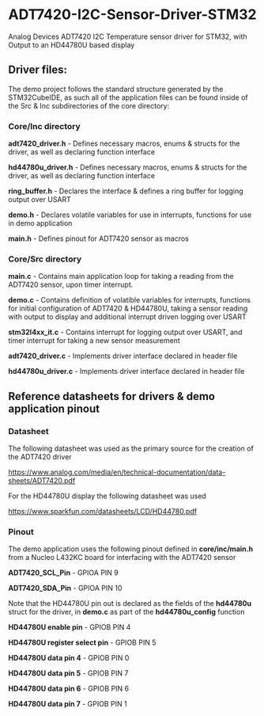 # ADT7420-I2C-Sensor-Driver-STM32
Analog Devices ADT7420 I2C Temperature sensor driver for STM32, with Output to an HD44780U based display


## Driver files:
The demo project follows the standard structure generated by the STM32CubeIDE,
as such all of the application files can be found inside of the Src & Inc subdirectories of the core directory:
### Core/Inc directory
**adt7420_driver.h** - Defines necessary macros, enums & structs for the driver, as well as declaring function interface

**hd44780u_driver.h** - Defines necessary macros, enums & structs for the driver, as well as declaring function interface

**ring_buffer.h** - Declares the interface & defines a ring buffer for logging output over USART

**demo.h** - Declares volatile variables for use in interrupts, functions for use in demo application

**main.h** - Defines pinout for ADT7420 sensor as macros

### Core/Src directory

**main.c** - Contains main application loop for taking a reading from the ADT7420 sensor, upon timer interrupt.

**demo.c** - Contains definition of volatible variables for interrupts, functions for initial configuration of ADT7420 & HD44780U, taking a sensor reading with output to display and additional interrupt driven logging over USART

**stm32l4xx_it.c** - Contains interrupt for logging output over USART, and timer interrupt for taking a new sensor measurement

**adt7420_driver.c** - Implements driver interface declared in header file

**hd44780u_driver.c** - Implements driver interface declared in header file

## Reference datasheets for drivers & demo application pinout

### Datasheet
The following datasheet was used as the primary source for the creation of the ADT7420 driver

https://www.analog.com/media/en/technical-documentation/data-sheets/ADT7420.pdf

For the HD44780U display the following datasheet was used

https://www.sparkfun.com/datasheets/LCD/HD44780.pdf

### Pinout
The demo application uses the following pinout defined in **core/inc/main.h** from a Nucleo L432KC board for interfacing with the ADT7420 sensor

**ADT7420_SCL_Pin** - GPIOA PIN 9

**ADT7420_SDA_Pin** - GPIOA PIN 10

Note that the HD44780U pin out is declared as the fields of the **hd44780u** struct for the driver, in **demo.c** as part of the **hd44780u_config** function 

**HD44780U enable pin** - GPIOB PIN 4

**HD44780U register select pin** - GPIOB PIN 5

**HD44780U data pin 4** - GPIOB PIN 0

**HD44780U data pin 5** - GPIOB PIN 7

**HD44780U data pin 6** - GPIOB PIN 6

**HD44780U data pin 7** - GPIOB PIN 1
